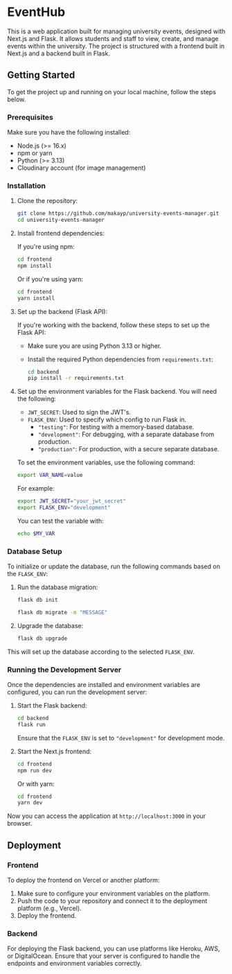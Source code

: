 # EventHub

This is a web application built for managing university events, designed with Next.js and Flask. It allows students and staff to view, create, and manage events within the university. The project is structured with a frontend built in Next.js and a backend built in Flask.

## Getting Started

To get the project up and running on your local machine, follow the steps below.

### Prerequisites

Make sure you have the following installed:

- Node.js (>= 16.x)
- npm or yarn
- Python (>= 3.13)
- Cloudinary account (for image management)

### Installation

1. Clone the repository:

   ```bash
   git clone https://github.com/makayp/university-events-manager.git
   cd university-events-manager
   ```

2. Install frontend dependencies:

   If you're using npm:

   ```bash
   cd frontend
   npm install
   ```

   Or if you're using yarn:

   ```bash
   cd frontend
   yarn install
   ```

3. Set up the backend (Flask API):

   If you're working with the backend, follow these steps to set up the Flask API:

   - Make sure you are using Python 3.13 or higher.
   - Install the required Python dependencies from `requirements.txt`:

     ```bash
     cd backend
     pip install -r requirements.txt
     ```

4. Set up the environment variables for the Flask backend. You will need the following:

   - `JWT_SECRET`: Used to sign the JWT's.
   - `FLASK_ENV`: Used to specify which config to run Flask in.
     - `"testing"`: For testing with a memory-based database.
     - `"development"`: For debugging, with a separate database from production.
     - `"production"`: For production, with a secure separate database.

   To set the environment variables, use the following command:

   ```bash
   export VAR_NAME=value
   ```

   For example:

   ```bash
   export JWT_SECRET="your_jwt_secret"
   export FLASK_ENV="development"
   ```

   You can test the variable with:

   ```bash
   echo $MY_VAR
   ```

### Database Setup

To initialize or update the database, run the following commands based on the `FLASK_ENV`:

1. Run the database migration:

   ```bash
   flask db init
   ```

   ```bash
   flask db migrate -m "MESSAGE"
   ```

2. Upgrade the database:

   ```bash
   flask db upgrade
   ```

This will set up the database according to the selected `FLASK_ENV`.

### Running the Development Server

Once the dependencies are installed and environment variables are configured, you can run the development server:

1. Start the Flask backend:

   ```bash
   cd backend
   flask run
   ```

   Ensure that the `FLASK_ENV` is set to `"development"` for development mode.

2. Start the Next.js frontend:

   ```bash
   cd frontend
   npm run dev
   ```

   Or with yarn:

   ```bash
   cd frontend
   yarn dev
   ```

Now you can access the application at `http://localhost:3000` in your browser.

## Deployment

### Frontend

To deploy the frontend on Vercel or another platform:

1. Make sure to configure your environment variables on the platform.
2. Push the code to your repository and connect it to the deployment platform (e.g., Vercel).
3. Deploy the frontend.

### Backend

For deploying the Flask backend, you can use platforms like Heroku, AWS, or DigitalOcean. Ensure that your server is configured to handle the endpoints and environment variables correctly.
